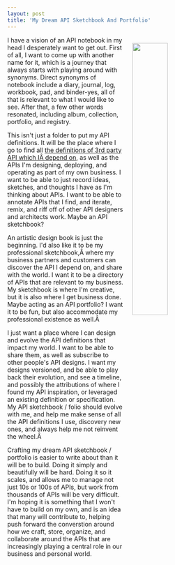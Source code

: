 ```yaml
---
layout: post
title: 'My Dream API Sketchbook And Portfolio'
---
```

<img src="https://s3.amazonaws.com/kinlane-productions/bw-icons/bw-sketchbook.png" width="40%" align="right" style="padding: 15px;" /><p>I have a vision of an API notebook in my head I desperately want to get out. First of all, I want to come up with another name for it, which is a journey that always starts with playing around with synonyms. Direct synonyms of notebook include a diary, journal, log, workbook, pad, and binder-yes, all of that is relevant to what I would like to see. After that, a few other words resonated, including album, collection, portfolio, and registry.</p>
<p>This isn't just a folder to put my API definitions. It will be the place where I go to find all <a href="http://stack.apievangelist.com/companies.html">the definitions of 3rd party API which IÂ depend on</a>, as well as the APIs I'm designing, deploying, and operating as part of my own business. I want to be able to just record ideas, sketches, and thoughts I have as I'm thinking about APIs. I want to be able to annotate APIs that I find, and iterate, remix, and riff off of other API designers and architects work. Maybe an API sketchbook?</p>
<p>An artistic design book is just the beginning. I'd also like it to be my professional sketchbook,Â where my business partners and customers can discover the API I depend on, and share with the world. I want it to be a directory of APIs that are relevant to my business. My sketchbook is where I'm creative, but it is also where I get business done. Maybe acting as an API portfolio? I want it to be fun, but also accommodate my professional existence as well.Â </p>
<p>I just want a place where I can design and evolve the API definitions that impact my world. I want to be able to share them, as well as subscribe to other people's API designs. I want my designs versioned, and be able to play back their evolution, and see a timeline, and possibly the attributions of where I found my API inspiration, or leveraged an existing definition or specification. My API sketchbook / folio should evolve with me, and help me make sense of all the API definitions I use, discovery new ones, and always help me not reinvent the wheel.Â </p>
<p>Crafting my dream API sketchbook / portfolio is easier to write about than it will be to build. Doing it simply and beautifully will be hard. Doing it so it scales, and allows me to manage not just 10s or 100s of APIs, but work from thousands of APIs will be very difficult. I'm hoping it is something that I won't have to build on my own, and is an idea that many will contribute to, helping push forward the converstion around how we craft, store, organize, and collaborate around the APIs that are increasingly playing a central role in our business and personal world.</p>
